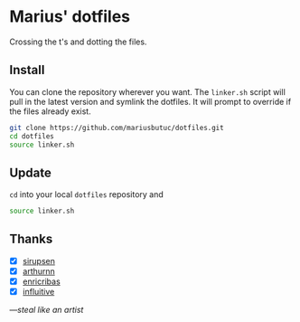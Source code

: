 # Marius' dotfiles

Crossing the t's and dotting the files.

## Install

You can clone the repository wherever you want.
The `linker.sh` script will pull in the latest version and symlink the dotfiles. It will prompt to override if the files already exist.

```bash
git clone https://github.com/mariusbutuc/dotfiles.git
cd dotfiles
source linker.sh
```

## Update
`cd` into your local `dotfiles` repository and

```bash
source linker.sh
```

## Thanks
  - [x] [sirupsen](https://github.com/sirupsen/dotfiles)
  - [x] [arthurnn](https://github.com/arthurnn/dotfiles)
  - [x] [enricribas](https://github.com/enricribas/dotfiles)
  - [x] [influitive](https://github.com/influitive/dotfiles)

_—steal like an artist_
